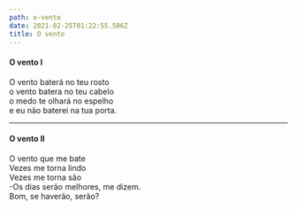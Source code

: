 ```yaml
---
path: o-vento
date: 2021-02-25T01:22:55.506Z
title: O vento
---
```


#### O vento I

O vento baterá no teu rosto  
o vento batera no teu cabelo  
o medo te olhará no espelho  
e eu não baterei na tua porta.  

--------------------------------
#### O vento II

O vento que me bate  
Vezes me torna lindo  
Vezes me torna são  
-Os dias serão melhores, me dizem.  
Bom, se haverão, serão?  
